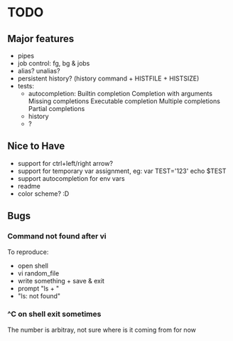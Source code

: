 # TODO

## Major features

- pipes
- job control: fg, bg & jobs
- alias? unalias?
- persistent history? (history command + HISTFILE + HISTSIZE)
- tests:
   - autocompletion:
      Builtin completion
      Completion with arguments
      Missing completions
      Executable completion
      Multiple completions
      Partial completions
   - history
   - ?

## Nice to Have

- support for ctrl+left/right arrow?
- support for temporary var assignment, eg: var TEST='123' echo $TEST
- support autocompletion for env vars
- readme
- color scheme? :D

## Bugs

### Command not found after vi

To reproduce:
   - open shell
   - vi random_file
   - write something + save & exit
   - prompt "ls + <ENTER>"
   - "ls: not found"

### ^C on shell exit sometimes

The number is arbitray, not sure where is it coming from for now
